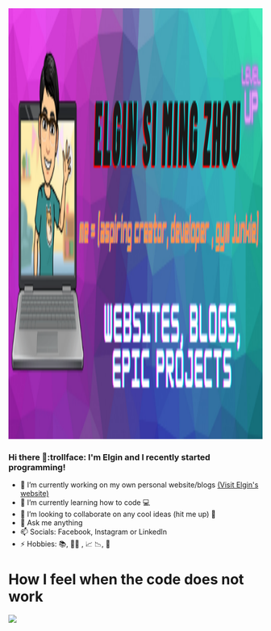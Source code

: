 <img src= "elgin si ming zhou.png" width= "2559px" height = "853px">

### Hi there 👋:trollface: I'm Elgin and I recently started programming! 
- 🔭 I’m currently working on my own personal website/blogs [(Visit Elgin's website)](https://elginsi.com)
- 🌱 I’m currently learning how to code :computer:
- 👯 I’m looking to collaborate on any cool ideas (hit me up) :metal: 
- 💬 Ask me anything
- 📫 Socials: Facebook, Instagram or LinkedIn
- ⚡ Hobbies: :books:, :weight_lifting_man: , :chart_with_upwards_trend: :chart_with_downwards_trend:, :musical_keyboard: 

# How I feel when the code does not work
<img src ="https://64.media.tumblr.com/c9ee8ae2063aeedad2ea570b151cdda3/tumblr_pd9qrexcdp1wgwg1oo1_500.gifv">

